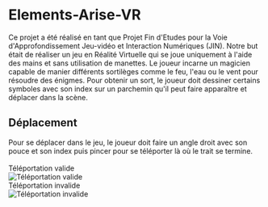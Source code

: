 # Elements-Arise-VR

Ce projet a été réalisé en tant que Projet Fin d'Etudes pour la Voie d'Approfondissement Jeu-vidéo et Interaction Numériques (JIN).
Notre but était de réaliser un jeu en Réalité Virtuelle qui se joue uniquement à l'aide des mains et sans utilisation de manettes.
Le joueur incarne un magicien capable de manier différents sortilèges comme le feu, l'eau ou le vent pour résoudre des énigmes.
Pour obtenir un sort, le joueur doit dessiner certains symboles avec son index sur un parchemin qu'il peut faire apparaître et déplacer dans la scène.


## Déplacement
Pour se déplacer dans le jeu, le joueur doit faire un angle droit avec son pouce et son index puis pincer pour se téléporter là où le trait se termine.
\
\
Téléportation valide \
![Téléportation valide](https://media.discordapp.net/attachments/1283700777105231892/1336016557104435342/com.oculus.vrshell-20250203-175031.jpg?ex=67a245e1&is=67a0f461&hm=2ace85ebee3304aadc331b21cc0083691df6ec5abc3d803834dd7430a6427708&=&format=webp&width=500&height=500)
\
Téléportation invalide \
![Téléportation invalide](https://media.discordapp.net/attachments/1283700777105231892/1336016558329434133/com.oculus.vrshell-20250203-175043.jpg?ex=67a245e1&is=67a0f461&hm=20953a8e8b0c905cb8a7d8ccce81b9788052487e05b9d5f4bf5752a11a2f8144&=&format=webp&width=500&height=500)
